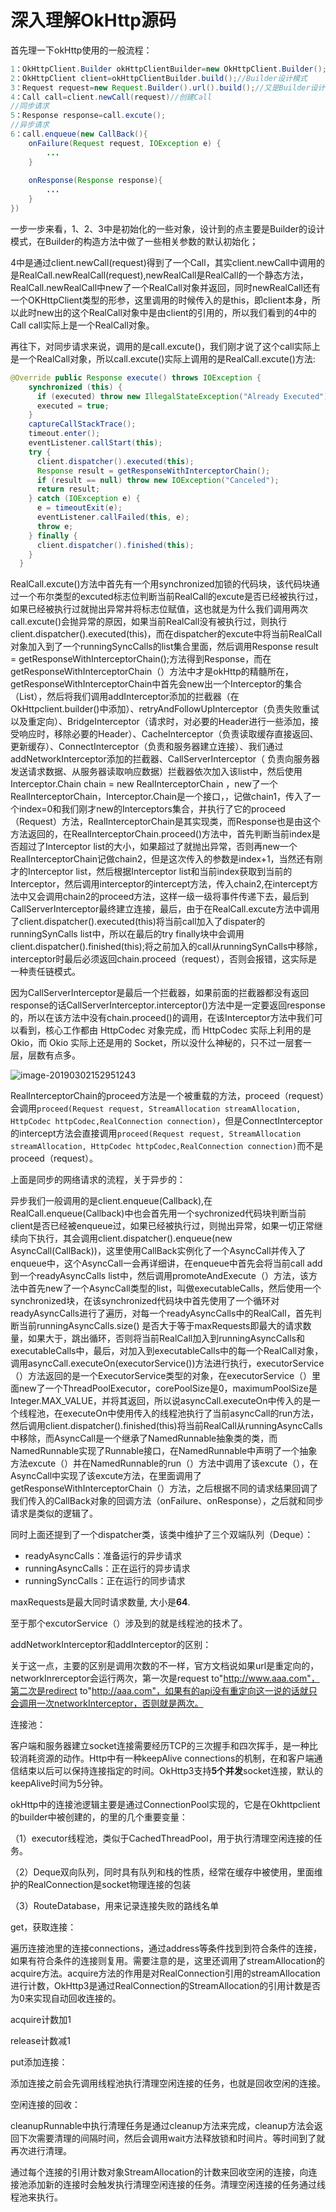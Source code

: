 # 深入理解OkHttp源码

首先理一下okHttp使用的一般流程：

```java
1：OkHttpClient.Builder okHttpClientBuilder=new OkHttpClient.Builder();//创建Builder，可以在这里设置OkHttpClient的相关参数，比如：new OkHttpClient.Builder().readTimeout(20, TimeUnit.SECONDS)
2：OkHttpClient client=okHttpClientBuilder.build();//Builder设计模式
3：Request request=new Request.Builder().url().build();//又是Builder设计模式,如果是post请求就是new Request.Builder().url().post(formBody).build()
4：Call call=client.newCall(request)//创建Call
//同步请求
5：Response response=call.excute();
//异步请求
6：call.enqueue(new CallBack(){
    onFailure(Request request, IOException e) {
        ...
    }
    
    onResponse(Response response){
        ...
    }
})

```

一步一步来看，1、2、3中是初始化的一些对象，设计到的点主要是Builder的设计模式，在Builder的构造方法中做了一些相关参数的默认初始化；

4中是通过client.newCall(request)得到了一个Call，其实client.newCall中调用的是RealCall.newRealCall(request),newRealCall是RealCall的一个静态方法，RealCall.newRealCall中new了一个RealCall对象并返回，同时newRealCall还有一个OKHttpClient类型的形参，这里调用的时候传入的是this，即client本身，所以此时new出的这个RealCall对象中是由client的引用的，所以我们看到的4中的Call call实际上是一个RealCall对象。

再往下，对同步请求来说，调用的是call.excute()，我们刚才说了这个call实际上是一个RealCall对象，所以call.excute()实际上调用的是RealCall.excute()方法:

```java
@Override public Response execute() throws IOException {
    synchronized (this) {
      if (executed) throw new IllegalStateException("Already Executed");
      executed = true;
    }
    captureCallStackTrace();
    timeout.enter();
    eventListener.callStart(this);
    try {
      client.dispatcher().executed(this);
      Response result = getResponseWithInterceptorChain();
      if (result == null) throw new IOException("Canceled");
      return result;
    } catch (IOException e) {
      e = timeoutExit(e);
      eventListener.callFailed(this, e);
      throw e;
    } finally {
      client.dispatcher().finished(this);
    }
  }
```

RealCall.excute()方法中首先有一个用synchronized加锁的代码块，该代码块通过一个布尔类型的excuted标志位判断当前RealCall的excute是否已经被执行过，如果已经被执行过就抛出异常并将标志位赋值，这也就是为什么我们调用两次call.excute()会抛异常的原因，如果当前RealCall没有被执行过，则执行client.dispatcher().executed(this)，而在dispatcher的excute中将当前RealCall对象加入到了一个runningSyncCalls的list集合里面，然后调用Response result = getResponseWithInterceptorChain();方法得到Response，而在getResponseWithInterceptorChain（）方法中才是okHttp的精髓所在，getResponseWithInterceptorChain中首先会new出一个Interceptor的集合（List），然后将我们调用addInterceptor添加的拦截器（在OkHttpclient.builder()中添加）、retryAndFollowUpInterceptor（负责失败重试以及重定向）、BridgeInterceptor（请求时，对必要的Header进行一些添加，接受响应时，移除必要的Header）、CacheInterceptor（负责读取缓存直接返回、更新缓存）、ConnectInterceptor（负责和服务器建立连接）、我们通过addNetworkInterceptor添加的拦截器、CallServerInterceptor（ 负责向服务器发送请求数据、从服务器读取响应数据）拦截器依次加入该list中，然后使用Interceptor.Chain chain = new RealInterceptorChain ，new了一个RealInterceptorChain，Interceptor.Chain是一个接口，，记做chain1，传入了一个index=0和我们刚才new的Interceptors集合，并执行了它的proceed（Request）方法，RealInterceptorChain是其实现类，而Response也是由这个方法返回的，在RealInterceptorChain.proceed()方法中，首先判断当前index是否超过了Interceptor list的大小，如果超过了就抛出异常，否则再new一个RealInterceptorChain记做chain2，但是这次传入的参数是index+1，当然还有刚才的Interceptor list，然后根据Interceptor list和当前index获取到当前的Interceptor，然后调用interceptor的intercept方法，传入chain2,在intercept方法中又会调用chain2的proceed方法，这样一级一级将事件传递下去，最后到CallServerInterceptor最终建立连接，最后，由于在RealCall.excute方法中调用了client.dispatcher().executed(this)将当前call加入了dispater的runningSynCalls list中，所以在最后的try finally块中会调用client.dispatcher().finished(this);将之前加入的call从runningSynCalls中移除，interceptor时最后必须返回chain.proceed（request），否则会报错，这实际是一种责任链模式。

因为CallServerInterceptor是最后一个拦截器，如果前面的拦截器都没有返回response的话CallServerInterceptor.interceptor()方法中是一定要返回response的，所以在该方法中没有chain.proceed()的调用，在该Interceptor方法中我们可以看到，核心工作都由 HttpCodec 对象完成，而 HttpCodec 实际上利用的是 Okio，而 Okio 实际上还是用的 Socket，所以没什么神秘的，只不过一层套一层，层数有点多。



![image-20190302152951243](https://ws1.sinaimg.cn/large/006tKfTcgy1g0ohg7tx61j313z0u0tpt.jpg)

RealInterceptorChain的proceed方法是一个被重载的方法，proceed（request）会调用`proceed(Request request, StreamAllocation streamAllocation, HttpCodec httpCodec,RealConnection connection)`，但是ConnectInterceptor的intercept方法会直接调用`proceed(Request request, StreamAllocation streamAllocation, HttpCodec httpCodec,RealConnection connection)`而不是proceed（request）。



上面是同步的网络请求的流程，关于异步的：

异步我们一般调用的是client.enqueue(Callback),在RealCall.enqueue(Callback)中也会首先用一个sychronized代码块判断当前client是否已经被enqueue过，如果已经被执行过，则抛出异常，如果一切正常继续向下执行，其会调用client.dispatcher().enqueue(new AsyncCall(CallBack))，这里使用CallBack实例化了一个AsyncCall并传入了enqueue中，这个AsyncCall一会再详细讲，在enqueue中首先会将当前call add到一个readyAsyncCalls list中，然后调用promoteAndExecute（）方法，该方法中首先new了一个AsyncCall类型的list，叫做executableCalls，然后使用一个synchronized块，在该synchronized代码块中首先使用了一个循环对readyAsyncCalls进行了遍历，对每一个readyAsyncCalls中的RealCall，首先判断当前runningAsyncCalls.size() 是否大于等于maxRequests即最大的请求数量，如果大于，跳出循环，否则将当前RealCall加入到runningAsyncCalls和executableCalls中，最后，对加入到executableCalls中的每一个RealCall对象，调用asyncCall.executeOn(executorService())方法进行执行，executorService（）方法返回的是一个ExecutorService类型的对象，在executorService（）里面new了一个ThreadPoolExecutor，corePoolSize是0，maximumPoolSize是Integer.MAX_VALUE，并将其返回，所以说asyncCall.executeOn中传入的是一个线程池，在executeOn中使用传入的线程池执行了当前asyncCall的run方法，然后调用client.dispatcher().finished(this)将当前RealCall从runningAsyncCalls中移除，而AsyncCall是一个继承了NamedRunnable抽象类的类，而NamedRunnable实现了Runnable接口，在NamedRunnable中声明了一个抽象方法excute（）并在NamedRunnable的run（）方法中调用了该excute（），在AsyncCall中实现了该excute方法，在里面调用了getResponseWithInterceptorChain（）方法，之后根据不同的请求结果回调了我们传入的CallBack对象的回调方法（onFailure、onResponse），之后就和同步请求是类似的逻辑了。

同时上面还提到了一个dispatcher类，该类中维护了三个双端队列（Deque）：

- readyAsyncCalls：准备运行的异步请求
- runningAsyncCalls：正在运行的异步请求
- runningSyncCalls：正在运行的同步请求

maxRequests是最大同时请求数量, 大小是**64**.

至于那个excutorService（）涉及到的就是线程池的技术了。

addNetworkInterceptor和addInterceptor的区别：

关于这一点，主要的区别是调用次数的不一样，官方文档说如果url是重定向的，networkInrerceptor会运行两次，第一次是request to"http://www.aaa.com"，第二次是redirect to"http://aaa.com"，如果有的api没有重定向这一说的话就只会调用一次networkInterceptor，否则就是两次。

连接池：

客户端和服务器建立socket连接需要经历TCP的三次握手和四次挥手，是一种比较消耗资源的动作。Http中有一种keepAlive connections的机制，在和客户端通信结束以后可以保持连接指定的时间。OkHttp3支持**5个并发**socket连接，默认的keepAlive时间为5分钟。

okHttp中的连接池逻辑主要是通过ConnectionPool实现的，它是在Okhttpclient的builder中被创建的，的里的几个重要变量：

（1）executor线程池，类似于CachedThreadPool，用于执行清理空闲连接的任务。

（2）Deque双向队列，同时具有队列和栈的性质，经常在缓存中被使用，里面维护的RealConnection是socket物理连接的包装

（3）RouteDatabase，用来记录连接失败的路线名单

get，获取连接：

遍历连接池里的连接connections，通过address等条件找到到符合条件的连接，如果有符合条件的连接则复用。需要注意的是，这里还调用了streamAllocation的acquire方法。acquire方法的作用是对RealConnection引用的streamAllocation进行计数，OkHttp3是通过RealConnection的StreamAllocation的引用计数是否为0来实现自动回收连接的。

acquire计数加1

release计数减1

put添加连接：

添加连接之前会先调用线程池执行清理空闲连接的任务，也就是回收空闲的连接。

空闲连接的回收：

cleanupRunnable中执行清理任务是通过cleanup方法来完成，cleanup方法会返回下次需要清理的间隔时间，然后会调用wait方法释放锁和时间片。等时间到了就再次进行清理。

通过每个连接的引用计数对象StreamAllocation的计数来回收空闲的连接，向连接池添加新的连接时会触发执行清理空闲连接的任务。清理空闲连接的任务通过线程池来执行。

